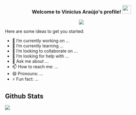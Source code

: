 <h3 align="center">
  Welcome to Vinicius Araújo's profile!
  <img src="https://media.giphy.com/media/hvRJCLFzcasrR4ia7z/giphy.gif" width="28">
</h3>
<p align="center">
  <a href="https://github.com/DenverCoder1/readme-typing-svg"><img src="https://readme-typing-svg.herokuapp.com/?lines=Front-end%20Web%20and%20App%20Developer;Self-taught%20Machine%20Learning%20Engineer...;Passionate%20about%20Natural%20Language%20Processing...&center=true&vCenter=true&width=420&height=60"></a>
</p>
Here are some ideas to get you started:

- 🔭 I’m currently working on ...
- 🌱 I’m currently learning ...
- 👯 I’m looking to collaborate on ...
- 🤔 I’m looking for help with ...
- 💬 Ask me about ...
- 📫 How to reach me: ...
- 😄 Pronouns: ...
- ⚡ Fun fact: ...


## Github Stats  
<div align="left"><img src="https://github-readme-stats.vercel.app/api?username=PAVincius&theme=react&show_icons=true&count_private=true&hide_border=true" align="center" /></div
